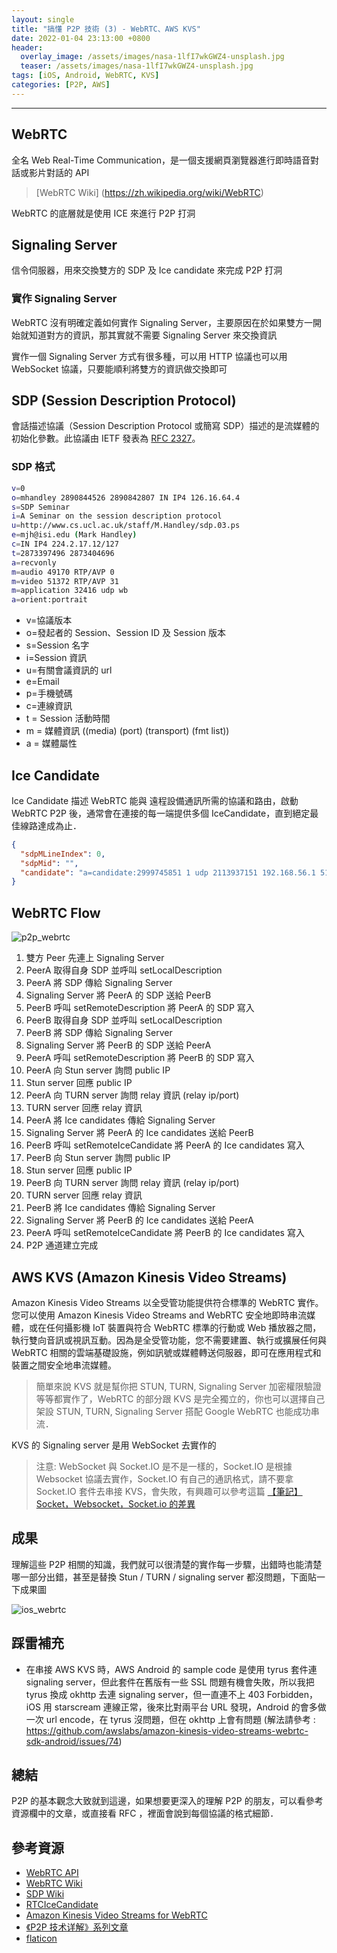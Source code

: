 ```yaml
---
layout: single
title: "搞懂 P2P 技術 (3) - WebRTC、AWS KVS"
date: 2022-01-04 23:13:00 +0800
header:
  overlay_image: /assets/images/nasa-1lfI7wkGWZ4-unsplash.jpg
  teaser: /assets/images/nasa-1lfI7wkGWZ4-unsplash.jpg
tags: [iOS, Android, WebRTC, KVS]
categories: [P2P, AWS]
---
```


---

## WebRTC

全名 Web Real-Time Communication，是一個支援網頁瀏覽器進行即時語音對話或影片對話的 API

> [WebRTC Wiki] (<https://zh.wikipedia.org/wiki/WebRTC>)

WebRTC 的底層就是使用 ICE 來進行 P2P 打洞

## Signaling Server

信令伺服器，用來交換雙方的 SDP 及 Ice candidate 來完成 P2P 打洞

### 實作 Signaling Server

WebRTC 沒有明確定義如何實作 Signaling Server，主要原因在於如果雙方一開始就知道對方的資訊，那其實就不需要 Signaling Server 來交換資訊

實作一個 Signaling Server 方式有很多種，可以用 HTTP 協議也可以用 WebSocket 協議，只要能順利將雙方的資訊做交換即可

## SDP (Session Description Protocol)

會話描述協議（Session Description Protocol 或簡寫 SDP）描述的是流媒體的初始化參數。此協議由 IETF 發表為 [RFC 2327](https://datatracker.ietf.org/doc/html/rfc2327)。

### SDP 格式

```bash
v=0
o=mhandley 2890844526 2890842807 IN IP4 126.16.64.4
s=SDP Seminar
i=A Seminar on the session description protocol
u=http://www.cs.ucl.ac.uk/staff/M.Handley/sdp.03.ps
e=mjh@isi.edu (Mark Handley)
c=IN IP4 224.2.17.12/127
t=2873397496 2873404696
a=recvonly
m=audio 49170 RTP/AVP 0
m=video 51372 RTP/AVP 31
m=application 32416 udp wb
a=orient:portrait
```

- v=協議版本
- o=發起者的 Session、Session ID 及 Session 版本
- s=Session 名字
- i=Session 資訊
- u=有關會議資訊的 url
- e=Email
- p=手機號碼
- c=連線資訊
- t = Session 活動時間
- m = 媒體資訊 ((media) (port) (transport) (fmt list))
- a = 媒體屬性

## Ice Candidate

Ice Candidate 描述 WebRTC 能與 遠程設備通訊所需的協議和路由，啟動 WebRTC P2P 後，通常會在連接的每一端提供多個 IceCandidate，直到絕定最佳線路達成為止．

```json
{
  "sdpMLineIndex": 0,
  "sdpMid": "",
  "candidate": "a=candidate:2999745851 1 udp 2113937151 192.168.56.1 51411 typ host generation 0"
}
```

## WebRTC Flow

![p2p_webrtc](/blog/assets/images/p2p_webrtc.png)

1. 雙方 Peer 先連上 Signaling Server
2. PeerA 取得自身 SDP 並呼叫 setLocalDescription
3. PeerA 將 SDP 傳給 Signaling Server
4. Signaling Server 將 PeerA 的 SDP 送給 PeerB
5. PeerB 呼叫 setRemoteDescription 將 PeerA 的 SDP 寫入
6. PeerB 取得自身 SDP 並呼叫 setLocalDescription
7. PeerB 將 SDP 傳給 Signaling Server
8. Signaling Server 將 PeerB 的 SDP 送給 PeerA
9. PeerA 呼叫 setRemoteDescription 將 PeerB 的 SDP 寫入
10. PeerA 向 Stun server 詢問 public IP
11. Stun server 回應 public IP
12. PeerA 向 TURN server 詢問 relay 資訊 (relay ip/port)
13. TURN server 回應 relay 資訊
14. PeerA 將 Ice candidates 傳給 Signaling Server
15. Signaling Server 將 PeerA 的 Ice candidates 送給 PeerB
16. PeerB 呼叫 setRemoteIceCandidate 將 PeerA 的 Ice candidates 寫入
17. PeerB 向 Stun server 詢問 public IP
18. Stun server 回應 public IP
19. PeerB 向 TURN server 詢問 relay 資訊 (relay ip/port)
20. TURN server 回應 relay 資訊
21. PeerB 將 Ice candidates 傳給 Signaling Server
22. Signaling Server 將 PeerB 的 Ice candidates 送給 PeerA
23. PeerA 呼叫 setRemoteIceCandidate 將 PeerB 的 Ice candidates 寫入
24. P2P 通道建立完成

## AWS KVS (Amazon Kinesis Video Streams)

Amazon Kinesis Video Streams 以全受管功能提供符合標準的 WebRTC 實作。您可以使用 Amazon Kinesis Video Streams and WebRTC 安全地即時串流媒體，或在任何攝影機 IoT 裝置與符合 WebRTC 標準的行動或 Web 播放器之間，執行雙向音訊或視訊互動。因為是全受管功能，您不需要建置、執行或擴展任何與 WebRTC 相關的雲端基礎設施，例如訊號或媒體轉送伺服器，即可在應用程式和裝置之間安全地串流媒體。

> 簡單來說 KVS 就是幫你把 STUN, TURN, Signaling Server 加密權限驗證等等都實作了，WebRTC 的部分跟 KVS 是完全獨立的，你也可以選擇自己架設 STUN, TURN, Signaling Server 搭配 Google WebRTC 也能成功串流．

KVS 的 Signaling server 是用 WebSocket 去實作的

> 注意: WebSocket 與 Socket.IO 是不是一樣的，Socket.IO 是根據 Websocket 協議去實作，Socket.IO 有自己的通訊格式，請不要拿 Socket.IO 套件去串接 KVS，會失敗，有興趣可以參考這篇 [【筆記】Socket，Websocket，Socket.io 的差異](https://leesonhsu.blogspot.com/2018/07/socketwebsocketsocketio.html)

## 成果

理解這些 P2P 相關的知識，我們就可以很清楚的實作每一步驟，出錯時也能清楚哪一部分出錯，甚至是替換 Stun / TURN / signaling server 都沒問題，下面貼一下成果圖

![ios_webrtc](/blog/assets/images/ios_webrtc.png)

## 踩雷補充

- 在串接 AWS KVS 時，AWS Android 的 sample code 是使用 tyrus 套件連 signaling server，但此套件在舊版有一些 SSL 問題有機會失敗，所以我把 tyrus 換成 okhttp 去連 signaling server，但一直連不上 403 Forbidden，iOS 用 starscream 連線正常，後來比對兩平台 URL 發現，Android 的會多做一次 url encode，在 tyrus 沒問題，但在 okhttp 上會有問題 (解法請參考 : <https://github.com/awslabs/amazon-kinesis-video-streams-webrtc-sdk-android/issues/74>)

## 總結

P2P 的基本觀念大致就到這邊，如果想要更深入的理解 P2P 的朋友，可以看參考資源欄中的文章，或直接看 RFC ，裡面會說到每個協議的格式細節．

## 參考資源

- [WebRTC API](https://developer.mozilla.org/zh-TW/docs/Web/API/WebRTC_API)
- [WebRTC Wiki](https://zh.wikipedia.org/wiki/WebRTC)
- [SDP Wiki](https://zh.wikipedia.org/wiki/%E4%BC%9A%E8%AF%9D%E6%8F%8F%E8%BF%B0%E5%8D%8F%E8%AE%AE)
- [RTCIceCandidate](https://developer.mozilla.org/en-US/docs/Web/API/RTCIceCandidate)
- [Amazon Kinesis Video Streams for WebRTC](https://docs.aws.amazon.com/zh_tw/kinesisvideostreams-webrtc-dg/latest/devguide/what-is-kvswebrtc.html)
- [《P2P 技术详解》系列文章](http://www.52im.net/thread-50-1-1.html)
- [flaticon](https://www.flaticon.com/)
